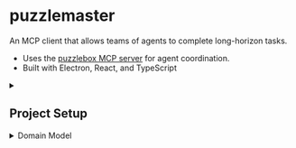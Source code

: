 # puzzlemaster

An MCP client that allows teams of agents to complete long-horizon tasks.

- Uses the [puzzlebox MCP server](https://github.com/cliffhall/puzzlebox) for agent coordination.
- Built with Electron, React, and TypeScript

<details><summary>

## Project Setup

</summary>

### Install

```bash
$ npm install
```

### Development

```bash
$ npm run dev
```

### Test

```bash
$ npm run test
```

### Build

```bash
# For windows
$ npm run build:win

# For macOS
$ npm run build:mac

# For Linux
$ npm run build:linux
```

</details>

<details><summary>Domain Model</summary>

### Entity Relationships

```mermaid
erDiagram
    direction LR
    PROJECT {
        string id PK
        string planId FK
        string name
        string description
    }
    PLAN {
        string id PK
        string projectId FK
        string description
        array phases
    }
    PHASE {
        string id PK
        string jobId FK
        string name
        array actions
    }
    VALIDATOR {
        string id PK
        string template
        string resource
    }

    ACTION {
        string id PK
        string targetPhaseId FK
        string validatorId FK
        string name
    }
    TEAM {
        string id PK
        string phaseId FK
        string name
        array agents
    }
    AGENT {
        string id PK
        string teamId FK
        string roleId FK
        string name
        array tasks
    }
    ROLE {
        string id PK
        string name
        string description
    }
    JOB {
        string id PK
        string phaseId FK
        string name
        string description
        array tasks
    }
    TASK {
        string id PK
        string jobId FK
        string agentId FK
        string validatorId FK
        string name
        string description
    }
    PROJECT ||--o| PLAN : has
    PLAN ||--|{ PHASE : contains
    TEAM ||--|{ AGENT : contains
    AGENT ||--o| ROLE : has
    AGENT ||--|{ TASK : "is assigned"
    PHASE ||--|{ ACTION : contains
    PHASE ||--o| JOB : has
    PHASE ||--o| TEAM : has
    JOB ||--|{ TASK : contains
    ACTION ||--o| VALIDATOR : has
    TASK ||--o| VALIDATOR : has

```

</details>
